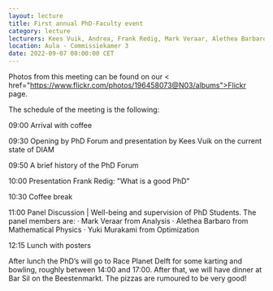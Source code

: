 ```yaml
---
layout: lecture
title: First annual PhD-Faculty event
category: lecture
lecturers: Kees Vuik, Andrea, Frank Redig, Mark Veraar, Alethea Barbaro, Yuki Murakami
location: Aula - Commissiekamer 3
date: 2022-09-07 08:00:00 CET
---
```


Photos from this meeting can be found on our <a>< href="https://www.flickr.com/photos/196458073@N03/albums">Flickr page</a>.
 
The schedule of the meeting is the following:
 
09:00     Arrival with coffee

09:30     Opening by PhD Forum and presentation by Kees Vuik on the current state of DIAM

09:50     A brief history of the PhD Forum

10:00     Presentation Frank Redig: "What is a good PhD"

10:30     Coffee break

11:00     Panel Discussion | Well-being and supervision of PhD Students. The panel members are:
·         Mark Veraar from Analysis
·         Alethea Barbaro from Mathematical Physics
·         Yuki Murakami from Optimization

12:15     Lunch with posters
 
After lunch the PhD’s will go to Race Planet Delft for some karting and bowling, roughly between 14:00 and 17:00. After that, we will have dinner at Bar Sil on the Beestenmarkt. The pizzas are rumoured to be very good!

